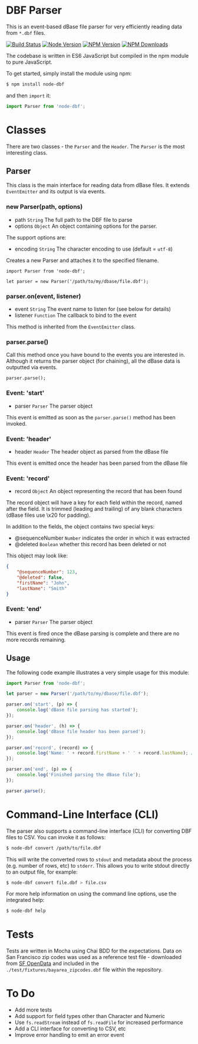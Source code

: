 DBF Parser
==========

This is an event-based dBase file parser for very efficiently reading data from `*.dbf` files.

  [![Build Status][travis-image]][travis-url]
  [![Node Version][node-image]][node-url]
  [![NPM Version][npm-image]][npm-url]
  [![NPM Downloads][downloads-image]][downloads-url]

The codebase is written in ES6 JavaScript but compiled in the npm module to pure JavaScript.

To get started, simply install the module using npm:

```bash
$ npm install node-dbf
```

and then `import` it:

```js
import Parser from 'node-dbf';
```

# Classes

There are two classes - the `Parser` and the `Header`. The `Parser` is the most interesting class.

## Parser

This class is the main interface for reading data from dBase files. It extends `EventEmitter` and its output is via events.

### new Parser(path, options)

* path `String` The full path to the DBF file to parse
* options `Object` An object containing options for the parser.

The support options are:

* encoding `String` The character encoding to use (default = `utf-8`)

Creates a new Parser and attaches it to the specified filename.

    import Parser from 'node-dbf';
    
    let parser = new Parser('/path/to/my/dbase/file.dbf');

### parser.on(event, listener)

* event `String` The event name to listen for (see below for details)
* listener `Function` The callback to bind to the event

This method is inherited from the `EventEmitter` class.

### parser.parse()

Call this method once you have bound to the events you are interested in. Although it returns the parser object (for chaining), all the dBase data is outputted via events.

    parser.parse();

### Event: 'start'

* parser `Parser` The parser object

This event is emitted as soon as the `parser.parse()` method has been invoked.

### Event: 'header'

* header `Header` The header object as parsed from the dBase file

This event is emitted once the header has been parsed from the dBase file

### Event: 'record'

* record `Object` An object representing the record that has been found

The record object will have a key for each field within the record, named after the field. It is trimmed (leading and trailing) of any blank characters (dBase files use \x20 for padding).

In addition to the fields, the object contains two special keys:

* @sequenceNumber `Number` indicates the order in which it was extracted
* @deleted `Boolean` whether this record has been deleted or not

This object may look like:
```json
{
    "@sequenceNumber": 123,
    "@deleted": false,
    "firstName": "John",
    "lastName": "Smith"
}
```

### Event: 'end'

* parser `Parser` The parser object

This event is fired once the dBase parsing is complete and there are no more records remaining.

## Usage

The following code example illustrates a very simple usage for this module:

```js
import Parser from 'node-dbf';

let parser = new Parser('/path/to/my/dbase/file.dbf');

parser.on('start', (p) => {
    console.log('dBase file parsing has started');
});

parser.on('header', (h) => {
    console.log('dBase file header has been parsed');
});

parser.on('record', (record) => {
    console.log('Name: ' + record.firstName + ' ' + record.lastName); // Name: John Smith
});

parser.on('end', (p) => {
    console.log('Finished parsing the dBase file');
});

parser.parse();
```

# Command-Line Interface (CLI)

The parser also supports a command-line interface (CLI) for converting DBF files to CSV. You can invoke it as follows:

```bash
$ node-dbf convert /path/to/file.dbf
```

This will write the converted rows to `stdout` and metadata about the process (e.g. number of rows, etc) to `stderr`. This allows you to write stdout directly to an output file, for example:

```bash
$ node-dbf convert file.dbf > file.csv
```

For more help information on using the command line options, use the integrated help:

```bash
$ node-dbf help
```

# Tests

Tests are written in Mocha using Chai BDD for the expectations. Data on San Francisco zip codes was used as a reference test file - downloaded from [SF OpenData](https://data.sfgov.org/) and included in the `./test/fixtures/bayarea_zipcodes.dbf` file within the repository.

# To Do

* Add more tests
* Add support for field types other than Character and Numeric
* Use `fs.readStream` instead of `fs.readFile` for increased performance
* Add a CLI interface for converting to CSV, etc
* Improve error handling to emit an error event

[travis-image]:https://travis-ci.org/abstractvector/node-dbf.svg?branch=master
[travis-url]: https://travis-ci.org/abstractvector/node-dbf
[node-image]: https://img.shields.io/node/v/node-dbf.svg
[node-url]: https://npmjs.org/package/node-dbf
[npm-image]: https://img.shields.io/npm/v/node-dbf.svg
[npm-url]: https://npmjs.org/package/node-dbf
[downloads-image]: https://img.shields.io/npm/dt/node-dbf.svg
[downloads-url]: https://npmjs.org/package/node-dbf
